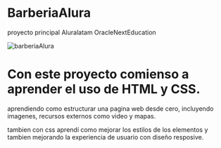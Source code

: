 # BarberiaAlura
proyecto principal Aluralatam OracleNextEducation

![barberiaAlura](https://user-images.githubusercontent.com/86532425/185775559-251e093a-09cf-47df-87f0-6691e49a8180.png)

# Con este proyecto comienso a aprender el uso de HTML y CSS.
aprendiendo como estructurar una pagina web desde cero, incluyendo imagenes, recursos externos como video y mapas.

tambien con css aprendí como mejorar los estilos de los elementos y tambien mejorando la experiencia de usuario con diseño resposive.
